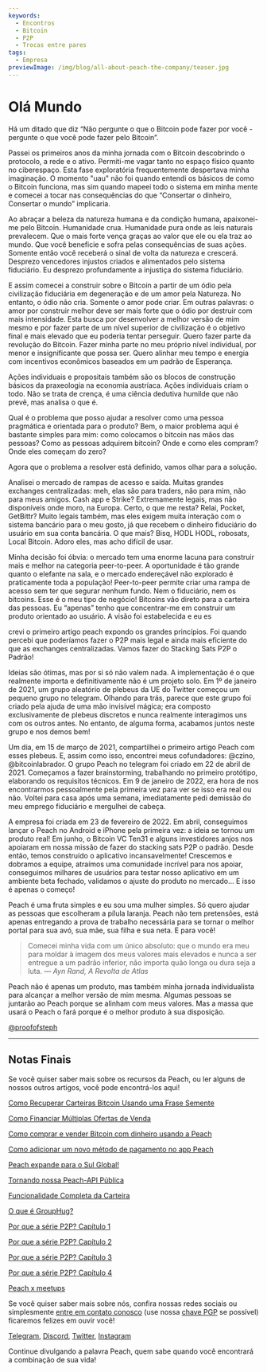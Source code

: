 ```yaml
---
keywords:
  - Encontros
  - Bitcoin
  - P2P
  - Trocas entre pares
tags:
  - Empresa
previewImage: /img/blog/all-about-peach-the-company/teaser.jpg
---
```


# Olá Mundo

Há um ditado que diz “Não pergunte o que o Bitcoin pode fazer por você - pergunte o que você pode fazer pelo Bitcoin”.

Passei os primeiros anos da minha jornada com o Bitcoin descobrindo
o protocolo, a rede e o ativo. Permiti-me vagar tanto no espaço físico quanto no ciberespaço. Esta fase exploratória frequentemente
despertava minha imaginação. O momento "uau" não foi quando
entendi os básicos de como o Bitcoin funciona, mas sim quando
mapeei todo o sistema em minha mente e comecei a tocar nas
consequências do que “Consertar o dinheiro, Consertar o mundo”
implicaria.

Ao abraçar a beleza da natureza humana e da condição humana,
apaixonei-me pelo Bitcoin. Humanidade crua. Humanidade pura onde
as leis naturais prevalecem. Que o mais forte vença graças ao valor que
ele ou ela traz ao mundo. Que você beneficie e sofra pelas
consequências de suas ações. Somente então você receberá o sinal
de volta da natureza e crescerá. Desprezo vencedores injustos criados
e alimentados pelo sistema fiduciário. Eu desprezo profundamente a injustiça do
sistema fiduciário.

E assim comecei a construir sobre o Bitcoin a partir de um ódio pela
civilização fiduciária em degeneração e de um amor pela Natureza.
No entanto, o ódio não cria. Somente o amor pode criar. Em outras palavras:
o amor por construir melhor deve ser mais forte que o ódio por destruir
com mais intensidade. Esta busca por desenvolver a melhor versão de mim mesmo e
por fazer parte de um nível superior de civilização é o objetivo final e mais
elevado que eu poderia tentar perseguir. Quero fazer parte da revolução do Bitcoin. Fazer minha parte no meu próprio nível individual, por menor e insignificante que possa ser. Quero alinhar meu tempo e energia
com incentivos econômicos baseados em um padrão de Esperança.

Ações individuais e propositais também são os blocos de construção básicos
da praxeologia na economia austríaca. Ações individuais criam o
todo. Não se trata de crença, é uma ciência dedutiva humilde que não prevê, mas analisa o que é.

Qual é o problema que posso ajudar a resolver como uma pessoa pragmática e orientada para o produto?
Bem, o maior problema aqui é bastante simples para mim:
como colocamos o bitcoin nas mãos das pessoas?
Como as pessoas adquirem bitcoin?
Onde e como eles compram?
Onde eles começam do zero?

Agora que o problema a resolver está definido, vamos olhar para a solução.

Analisei o mercado de rampas de acesso e saída. Muitas grandes
exchanges centralizadas: meh, elas são para traders, não para mim, não para meus amigos.
Cash app e Strike? Extremamente legais, mas não disponíveis onde moro,
na Europa. Certo, o que me resta? Relai, Pocket, GetBittr? Muito
legais também, mas eles exigem muita interação com o sistema bancário para o meu gosto, já que recebem o dinheiro fiduciário do usuário em sua
conta bancária. O que mais? Bisq, HODL HODL, robosats, Local
Bitcoin. Adoro eles, mas acho difícil de usar.

Minha decisão foi óbvia: o mercado tem uma enorme lacuna para construir
mais e melhor na categoria peer-to-peer. A
oportunidade é tão grande quanto o elefante na sala, e o mercado endereçável não explorado é praticamente toda a população!
Peer-to-peer permite criar uma rampa de acesso sem ter que
segurar nenhum fundo. Nem o fiduciário, nem os bitcoins. Esse é o meu tipo de
negócio! Bitcoins vão direto para a carteira das pessoas. Eu “apenas” tenho que
concentrar-me em construir um produto orientado ao usuário. A visão foi estabelecida e eu
es

crevi o primeiro artigo peach expondo os grandes princípios. Foi quando percebi que poderíamos fazer o P2P mais legal e ainda mais
eficiente do que as exchanges centralizadas. Vamos fazer do Stacking Sats P2P
o Padrão!

Ideias são ótimas, mas por si só não valem nada. A implementação é o que
realmente importa e definitivamente não é um projeto solo. Em 1º de janeiro
de 2021, um grupo aleatório de plebeus da UE do Twitter começou um pequeno
grupo no telegram. Olhando para trás, parece que este grupo foi
criado pela ajuda de uma mão invisível mágica; era composto
exclusivamente de plebeus discretos e nunca realmente interagimos uns com os
outros antes. No entanto, de alguma forma, acabamos juntos neste
grupo e nos demos bem!

Um dia, em 15 de março de 2021, compartilhei o primeiro artigo Peach com
esses plebeus. E, assim como isso, encontrei meus cofundadores: @czino,
@bitcoinlabrador. O grupo Peach no telegram foi criado em 22 de abril
de 2021. Começamos a fazer brainstorming, trabalhando no primeiro protótipo,
elaborando os requisitos técnicos. Em 9 de janeiro de 2022, era hora de nos
encontrarmos pessoalmente pela primeira vez para ver se isso era real ou não. Voltei para casa após uma semana, imediatamente pedi demissão do meu emprego fiduciário e mergulhei de cabeça.

A empresa foi criada em 23 de fevereiro de 2022. Em abril, conseguimos
lançar o Peach no Android e iPhone pela primeira vez: a ideia se tornou um produto real! Em junho, o Bitcoin VC Ten31 e alguns investidores anjos nos apoiaram em nossa missão de fazer do stacking sats P2P
o padrão. Desde então, temos construído o aplicativo incansavelmente! Crescemos e dobramos a equipe, atraímos uma comunidade incrível para nos apoiar, conseguimos milhares de usuários para testar nosso aplicativo em um ambiente beta fechado, validamos o ajuste do produto no mercado... E isso é apenas o começo!

Peach é uma fruta simples e eu sou uma mulher simples. Só quero ajudar
as pessoas que escolheram a pílula laranja. Peach não tem pretensões, está apenas
entregando a prova de trabalho necessária para se tornar o melhor portal
para sua avó, sua mãe, sua filha e sua neta.
E para você!

> Comecei minha vida com um único absoluto: que o mundo era meu para
> moldar à imagem dos meus valores mais elevados e nunca a ser entregue
> a um padrão inferior, não importa quão longa ou dura seja a luta.
> <cite>— Ayn Rand, A Revolta de Atlas</cite>

Peach não é apenas um produto, mas também minha jornada individualista para
alcançar a melhor versão de mim mesma. Algumas pessoas se juntarão ao Peach
porque se alinham com meus valores. Mas a massa que usará
o Peach o fará porque é o melhor produto à sua disposição.

[@proofofsteph](https://twitter.com/proofofsteph)

---

## Notas Finais

Se você quiser saber mais sobre os recursos da Peach, ou ler alguns de nossos outros artigos, você pode encontrá-los aqui!

[Como Recuperar Carteiras Bitcoin Usando uma Frase Semente](https://peachbitcoin.com/pt/blog/how-to-restore-peach-wallet/)

[Como Financiar Múltiplas Ofertas de Venda](https://peachbitcoin.com/pt/blog/funding-multiple-sell-offers/)

[Como comprar e vender Bitcoin com dinheiro usando a Peach](https://peachbitcoin.com/pt/blog/how-to-buy-and-sell-bitcoin-with-cash-using-peach/)

[Como adicionar um novo método de pagamento no app Peach](https://peachbitcoin.com/pt/blog/how-to-add-a-payment-method/)

[Peach expande para o Sul Global!](https://peachbitcoin.com/pt/blog/peach-expands-to-the-global-south/)

[Tornando nossa Peach-API Pública](https://peachbitcoin.com/pt/blog/making-our-peach-api-public/)

[Funcionalidade Completa da Carteira](https://peachbitcoin.com/pt/blog/full-wallet-functionality/)

[O que é GroupHug?](https://peachbitcoin.com/pt/blog/group-hug/)

[Por que a série P2P? Capítulo 1](https://peachbitcoin.com/pt/blog/why-p2p-chapter-1/)

[Por que a série P2P? Capítulo 2](https://peachbitcoin.com/pt/blog/why-p2p-chapter-2/)

[Por que a série P2P? Capítulo 3](https://peachbitcoin.com/pt/blog/why-p2p-chapter-3-circular-economies/)

[Por que a série P2P? Capítulo 4](https://peachbitcoin.com/pt/blog/why-p2p-chapter-4-chains-of-trust/)

[Peach x meetups](https://peachbitcoin.com/pt/blog/peach-for-meetups/)

Se você quiser saber mais sobre nós, confira nossas redes sociais ou simplesmente [entre em contato conosco](mailto:hello@peachbitcoin.com) (use nossa [chave PGP](https://keys.openpgp.org/vks/v1/by-fingerprint/48339A19645E2E53488E0E5479E1B270FACD1BD2) se possível) ficaremos felizes em ouvir você!

[Telegram](https://t.me/+GkOW1J-ixBBkZWRk), [Discord](https://discord.gg/ypeHz3SW54), [Twitter](https://twitter.com/peachbitcoin), [Instagram](https://instagram.com/peachbitcoin)

Continue divulgando a palavra Peach, quem sabe quando você encontrará a combinação de sua vida!
